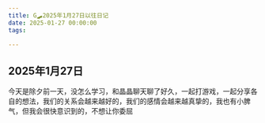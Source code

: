 ```yaml
---
title: G🛹2025年1月27日以往日记
date: 2025-01-27 00:00:00
tags:

---
```


## 2025年1月27日
今天是除夕前一天，没怎么学习，和晶晶聊天聊了好久，一起打游戏，一起分享各自的想法，我们的关系会越来越好的，我们的感情会越来越真挚的，我也有小脾气，但我会很快意识到的，不想让你委屈